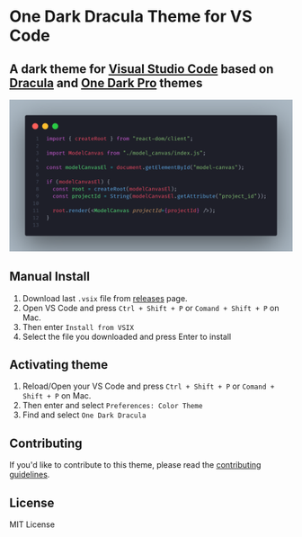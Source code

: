 # One Dark Dracula Theme for VS Code

## A dark theme for [Visual Studio Code](http://code.visualstudio.com) based on [Dracula](https://github.com/dracula/visual-studio-code) and [One Dark Pro](https://github.com/Binaryify/OneDark-Pro) themes

![preview](https://github.com/wilfison/one-dark-dracula/raw/HEAD/imgs/preview.png)

## Manual Install

1. Download last `.vsix` file from [releases](https://github.com/Wilfison/one-dark-dracula/releases) page.
2. Open VS Code and press `Ctrl + Shift + P` or `Comand + Shift + P` on Mac.
3. Then enter `Install from VSIX`
4. Select the file you downloaded and press Enter to install

## Activating theme

1. Reload/Open your VS Code and press `Ctrl + Shift + P` or `Comand + Shift + P` on Mac.
2. Then enter and select `Preferences: Color Theme`
3. Find and select `One Dark Dracula`

## Contributing

If you'd like to contribute to this theme, please read the [contributing guidelines](./CONTRIBUTING.md).

## License

MIT License
